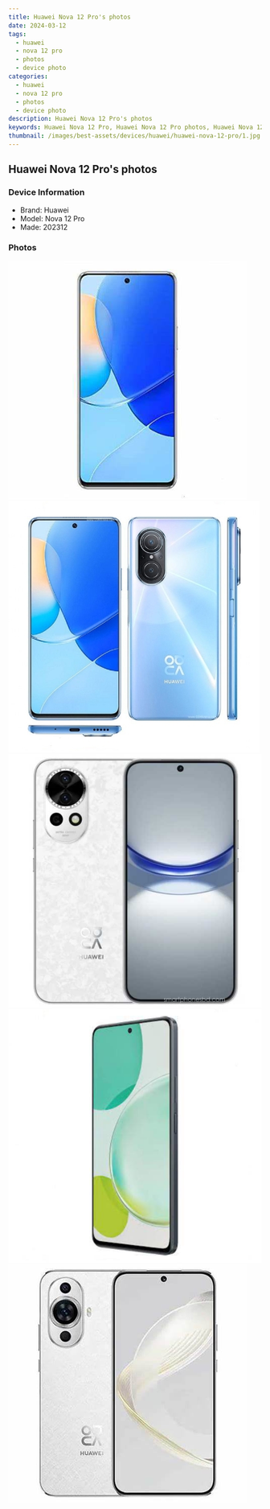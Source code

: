 ```yaml
---
title: Huawei Nova 12 Pro's photos
date: 2024-03-12
tags: 
  - huawei
  - nova 12 pro
  - photos
  - device photo
categories: 
  - huawei
  - nova 12 pro
  - photos
  - device photo
description: Huawei Nova 12 Pro's photos
keywords: Huawei Nova 12 Pro, Huawei Nova 12 Pro photos, Huawei Nova 12 Pro device photo
thumbnail: /images/best-assets/devices/huawei/huawei-nova-12-pro/1.jpg
---
```


## Huawei Nova 12 Pro's photos

### Device Information

- Brand: Huawei
- Model: Nova 12 Pro
- Made: 202312

### Photos

![/images/best-assets/devices/huawei/huawei-nova-12-pro/1.jpg](/images/best-assets/devices/huawei/huawei-nova-12-pro/1.jpg)
![/images/best-assets/devices/huawei/huawei-nova-12-pro/2.jpg](/images/best-assets/devices/huawei/huawei-nova-12-pro/2.jpg)
![/images/best-assets/devices/huawei/huawei-nova-12-pro/3.jpg](/images/best-assets/devices/huawei/huawei-nova-12-pro/3.jpg)
![/images/best-assets/devices/huawei/huawei-nova-12-pro/4.jpg](/images/best-assets/devices/huawei/huawei-nova-12-pro/4.jpg)
![/images/best-assets/devices/huawei/huawei-nova-12-pro/5.jpg](/images/best-assets/devices/huawei/huawei-nova-12-pro/5.jpg)
